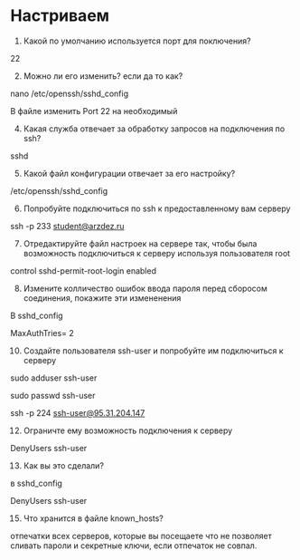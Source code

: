 # Настриваем

1. Какой по умолчанию используется порт для поключения?

22

2. Можно ли его изменить? если да то как?

nano /etc/openssh/sshd_config

В файле изменить Port 22 на необходимый

4. Какая служба отвечает за обработку запросов на подключения по ssh?

sshd

5. Какой файл конфигурации отвечает за его настройку?

/etc/openssh/sshd_config

6. Попробуйте подключиться по ssh к предоставленному вам серверу

ssh -p 233 student@arzdez.ru

7. Отредактируйте файл настроек на сервере так, чтобы была возможность подключиться к серверу используя пользователя root

control sshd-permit-root-login enabled

8. Измените колличество ошибок ввода пароля перед сборосом соединения, покажите эти измененения

В sshd_config

MaxAuthTries= 2

10. Создайте пользователя ssh-user и попробуйте им подключиться к серверу

sudo adduser ssh-user

sudo passwd ssh-user

ssh -p 224 ssh-user@95.31.204.147

12. Ограничте ему возможность подключения к серверу

DenyUsers ssh-user

13. Как вы это сделали?

в sshd_config

DenyUsers ssh-user

15. Что хранится в файле known_hosts?

отпечатки всех серверов, которые вы посещаете что не позволяет сливать пароли и секретные ключи, если отпечаток не совпал.
